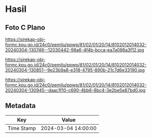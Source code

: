 # Hasil

## Foto C Plano

https://sirekap-obj-formc.kpu.go.id/24c0/pemilu/ppwp/81/02/01/20/14/8102012014032-20240304-130749--12030442-98a6-4f4b-bcca-ea7a086a3f12.jpg

https://sirekap-obj-formc.kpu.go.id/24c0/pemilu/ppwp/81/02/01/20/14/8102012014032-20240304-130851--9e23b9a8-e318-4795-890b-21c7d6e33190.jpg

https://sirekap-obj-formc.kpu.go.id/24c0/pemilu/ppwp/81/02/01/20/14/8102012014032-20240304-130945--daac1f10-c690-4bb6-8bc4-3e2be5e87bd0.jpg


## Metadata

| Key        | Value               |
| ---------- | ------------------- |
| Time Stamp | 2024-03-04 14:00:00 |



